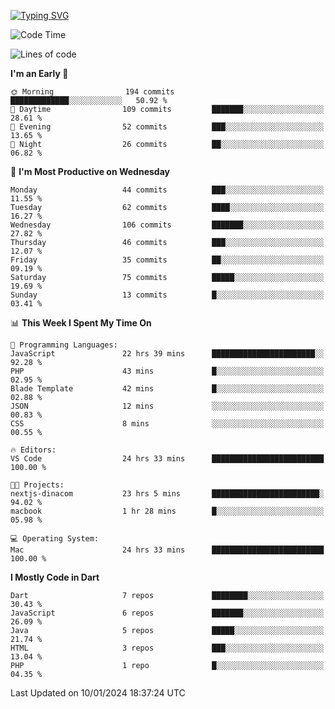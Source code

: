 
<a href="https://git.io/typing-svg"><img src="https://readme-typing-svg.demolab.com?font=Source+Code+Pro&pause=1000&random=false&width=435&lines=Hey+%F0%9F%A5%B6+iam+Yasa+Kafi+Razzan" alt="Typing SVG" /></a>
<!--START_SECTION:waka-->
![Code Time](http://img.shields.io/badge/Code%20Time-147%20hrs%204%20mins-blue)

![Lines of code](https://img.shields.io/badge/From%20Hello%20World%20I%27ve%20Written-218.0%20thousand%20lines%20of%20code-blue)

**I'm an Early 🐤** 

```text
🌞 Morning                194 commits         █████████████░░░░░░░░░░░░   50.92 % 
🌆 Daytime                109 commits         ███████░░░░░░░░░░░░░░░░░░   28.61 % 
🌃 Evening                52 commits          ███░░░░░░░░░░░░░░░░░░░░░░   13.65 % 
🌙 Night                  26 commits          ██░░░░░░░░░░░░░░░░░░░░░░░   06.82 % 
```
📅 **I'm Most Productive on Wednesday** 

```text
Monday                   44 commits          ███░░░░░░░░░░░░░░░░░░░░░░   11.55 % 
Tuesday                  62 commits          ████░░░░░░░░░░░░░░░░░░░░░   16.27 % 
Wednesday                106 commits         ███████░░░░░░░░░░░░░░░░░░   27.82 % 
Thursday                 46 commits          ███░░░░░░░░░░░░░░░░░░░░░░   12.07 % 
Friday                   35 commits          ██░░░░░░░░░░░░░░░░░░░░░░░   09.19 % 
Saturday                 75 commits          █████░░░░░░░░░░░░░░░░░░░░   19.69 % 
Sunday                   13 commits          █░░░░░░░░░░░░░░░░░░░░░░░░   03.41 % 
```


📊 **This Week I Spent My Time On** 

```text
💬 Programming Languages: 
JavaScript               22 hrs 39 mins      ███████████████████████░░   92.28 % 
PHP                      43 mins             █░░░░░░░░░░░░░░░░░░░░░░░░   02.95 % 
Blade Template           42 mins             █░░░░░░░░░░░░░░░░░░░░░░░░   02.88 % 
JSON                     12 mins             ░░░░░░░░░░░░░░░░░░░░░░░░░   00.83 % 
CSS                      8 mins              ░░░░░░░░░░░░░░░░░░░░░░░░░   00.55 % 

🔥 Editors: 
VS Code                  24 hrs 33 mins      █████████████████████████   100.00 % 

🐱‍💻 Projects: 
nextjs-dinacom           23 hrs 5 mins       ████████████████████████░   94.02 % 
macbook                  1 hr 28 mins        █░░░░░░░░░░░░░░░░░░░░░░░░   05.98 % 

💻 Operating System: 
Mac                      24 hrs 33 mins      █████████████████████████   100.00 % 
```

**I Mostly Code in Dart** 

```text
Dart                     7 repos             ████████░░░░░░░░░░░░░░░░░   30.43 % 
JavaScript               6 repos             ███████░░░░░░░░░░░░░░░░░░   26.09 % 
Java                     5 repos             █████░░░░░░░░░░░░░░░░░░░░   21.74 % 
HTML                     3 repos             ███░░░░░░░░░░░░░░░░░░░░░░   13.04 % 
PHP                      1 repo              █░░░░░░░░░░░░░░░░░░░░░░░░   04.35 % 
```




 Last Updated on 10/01/2024 18:37:24 UTC
<!--END_SECTION:waka-->
